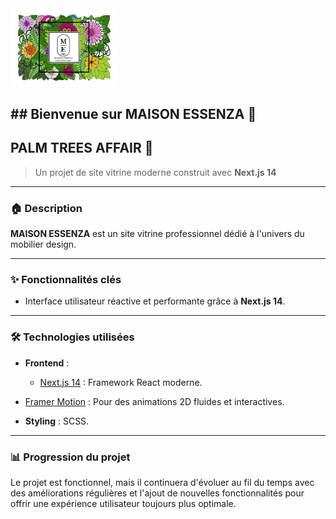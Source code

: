 <img title="maison essenza" alt="maison essenza" style="width:170px;" src="public/assets/essenza-logo.png" >

## ## Bienvenue sur MAISON ESSENZA 🌸

## PALM TREES AFFAIR 🌸

> Un projet de site vitrine moderne construit avec **Next.js 14**

---

### 🏠 **Description**

**MAISON ESSENZA** est un site vitrine professionnel dédié à l'univers du mobilier design.

---

### ✨ **Fonctionnalités clés**

- Interface utilisateur réactive et performante grâce à **Next.js 14**.

---

### 🛠️ Technologies utilisées

- **Frontend** :
  - [Next.js 14](https://nextjs.org/) : Framework React moderne.
- [Framer Motion](https://www.framer.com/motion/) : Pour des animations 2D fluides et interactives.

- **Styling** : SCSS.

---

### 📊 Progression du projet

Le projet est fonctionnel, mais il continuera d'évoluer au fil du temps avec des améliorations régulières et l'ajout de nouvelles fonctionnalités pour offrir une expérience utilisateur toujours plus optimale.
